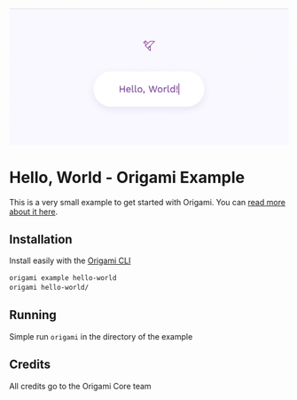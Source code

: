 ![Hello, World](banner.jpg)

# Hello,  World - Origami Example

This is a very small example to get started with Origami.
You can [read more about it here](http://docs.origami.so/docs/tutorials/getting-started).


## Installation

Install easily with the [Origami CLI](https://github.com/origami-cms/cli)

```bash
origami example hello-world
origami hello-world/
```

## Running

Simple run `origami` in the directory of the example

## Credits

All credits go to the Origami Core team

